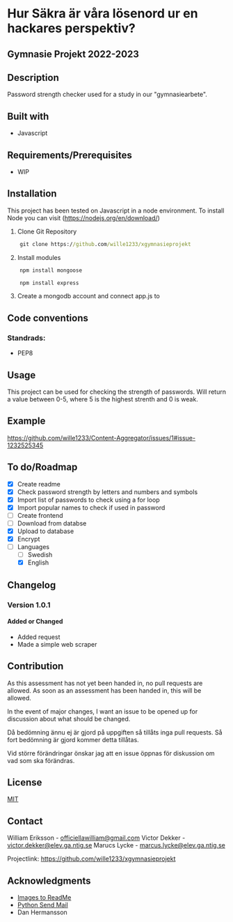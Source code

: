 # Hur Säkra är våra lösenord ur en hackares perspektiv?
## Gymnasie Projekt 2022-2023

## Description

Password strength checker used for a study in our "gymnasiearbete".

## Built with

- Javascript

## Requirements/Prerequisites

- WIP

## Installation

This project has been tested on Javascript in a node environment. To install Node you can visit 
(https://nodejs.org/en/download/)

1. Clone Git Repository
```cmd
    git clone https://github.com/wille1233/xgymnasieprojekt
```

2. Install modules 
```cmd
    npm install mongoose
```

```cmd
    npm install express
```

3. Create a mongodb account and connect app.js to 


## Code conventions

### Standrads:
- PEP8

## Usage

This project can be used for checking the strength of passwords. Will return a value between 0-5, where 5 is the highest strenth and 0 is weak.

## Example

https://github.com/wille1233/Content-Aggregator/issues/1#issue-1232525345

## To do/Roadmap

- [x] Create readme
- [x] Check password strength by letters and numbers and symbols
- [x] Import list of passwords to check using a for loop
- [x] Import popular names to check if used in password
- [ ] Create frontend
- [ ] Download from databse
- [x] Upload to database
- [x] Encrypt
- [ ] Languages 
    - [ ] Swedish
    - [X] English

## Changelog

### Version 1.0.1

#### Added or Changed

- Added request 
- Made a simple web scraper

## Contribution

As this assessment has not yet been handed in, no pull requests are allowed. As soon as an assessment has been handed in, this will be allowed.

In the event of major changes, I want an issue to be opened up for discussion about what should be changed.

Då bedömning ännu ej är gjord på uppgiften så tillåts inga pull requests. Så fort bedömning är gjord kommer detta tillåtas.  

Vid större förändringar önskar jag att en issue öppnas för diskussion om vad som ska förändras.

## License

[MIT](https://choosealicense.com/licenses/mit/)

## Contact


William Eriksson - officiellawilliam@gmail.com
Victor Dekker - victor.dekker@elev.ga.ntig.se
Marucs Lycke - marcus.lycke@elev.ga.ntig.se

Projectlink: https://github.com/wille1233/xgymnasieprojekt

## Acknowledgments

- [Images to ReadMe](https://www.youtube.com/watch?v=nvPOUdz5PL4)
- [Python Send Mail](https://www.youtube.com/watch?v=BsVQ_cBmEwg&t=438s)
- Dan Hermansson

